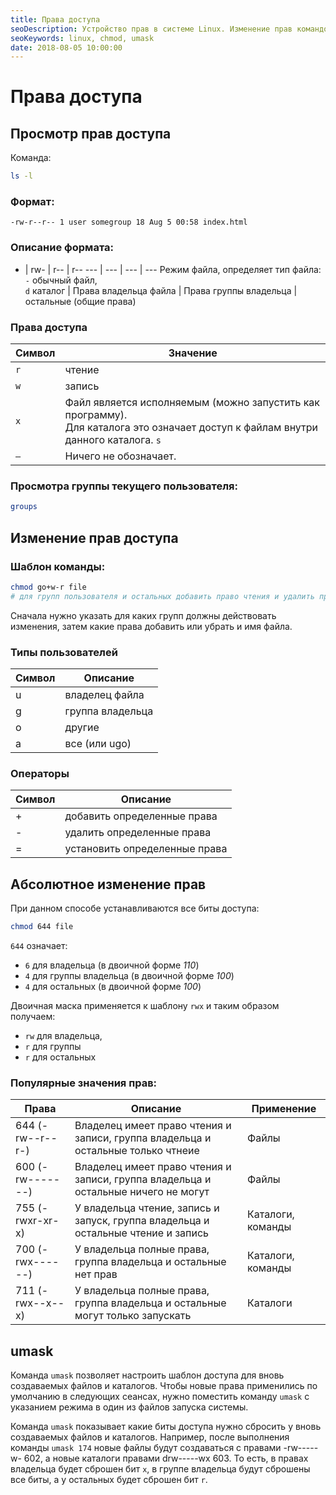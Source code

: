 ```yaml
---
title: Права доступа
seoDescription: Устройство прав в системе Linux. Изменение прав командой chmod, описание команды umask, типы пользователей и режимы доступа.
seoKeywords: linux, chmod, umask
date: 2018-08-05 10:00:00
---
```

# Права доступа

## Просмотр прав доступа

Команда:
```bash
ls -l
```

### Формат:
```
-rw-r--r-- 1 user somegroup 18 Aug 5 00:58 index.html
```

### Описание формата:

- |	rw- |	r-- |	r--
--- | --- | --- | ---
Режим файла, определяет тип файла:<br>`-` обычный файл,<br>`d` каталог | Права владельца файла | Права группы владельца | остальные (общие права)

### Права доступа

Символ | Значение
--- | ---
`r` | чтение 
`w` | запись 
`x` | Файл является исполняемым (можно запустить как программу).<br>Для каталога это означает доступ к файлам внутри данного каталога. `s` | setuid, файл запускается как будто его запускает указанный пользователь. 
`–` | Ничего не обозначает.

### Просмотра группы текущего пользователя:
```bash
groups
```

## Изменение прав доступа

### Шаблон команды: 
```bash
chmod go+w-r file 
# для групп пользователя и остальных добавить право чтения и удалить право записи на файл file
```

Сначала нужно указать для каких групп должны действовать изменения, затем какие права добавить или убрать и имя файла.

### Типы пользователей

Символ | Описание
--- | ---
u | владелец файла 
g | группа владельца 
o | другие 
a | все (или ugo)

### Операторы

Символ | Описание 
--- | ---
+ | добавить определенные права 
- | удалить определенные права 
= | установить определенные права

## Абсолютное изменение прав

При данном способе устанавливаются все биты доступа:
```bash
chmod 644 file
```

`644` означает:
+ `6` для владельца (в двоичной форме *110*)
+ `4` для группы владельца (в двоичной форме *100*)
+ `4` для остальных (в двоичной форме *100*)

Двоичная маска применяется к шаблону `rwx` и таким образом получаем: 

+ `rw` для владельца,
+ `r` для группы
+ `r` для остальных

### Популярные значения прав:

Права	| Описание | Применение
--- | --- | ---
644 (-rw--r--r-) | Владелец имеет право чтения и записи, группа владельца и остальные только чтнеие	| Файлы
600 (-rw-------) | Владелец имеет право чтения и записи, группа владельца и остальные ничего не могут	| Файлы
755 (-rwxr-xr-x) | У владельца чтение, запись и запуск, группа владельца и остальные чтение и запись	| Каталоги, команды
700 (-rwx------) | У владельца полные права, группа владельца и остальные нет прав	| Каталоги, команды
711 (-rwx--x--x) |У владельца полные права, группа владельца и остальные могут только запускать	| Каталоги

## umask

Команда `umask` позволяет настроить шаблон доступа для вновь создаваемых файлов и каталогов. Чтобы новые права применились по умолчанию в следующих сеансах, нужно поместить команду `umask` с указанием режима в один из файлов запуска системы.

Команда `umask` показывает какие биты доступа нужно сбросить у вновь создаваемых файлов и каталогов. Например, после выполнения команды `umask 174` новые файлы будут создаваться с правами -rw-----w- 602, а новые каталоги правами drw-----wx 603. То есть, в правах владельца будет сброшен бит `x`, в группе владельца будут сброшены все биты, а у остальных будет сброшен бит `r`.